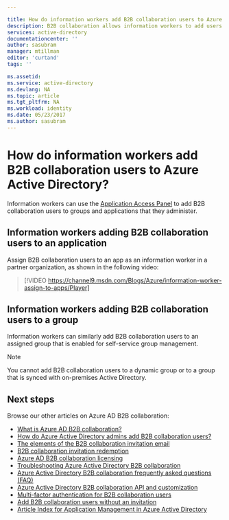 ```yaml
---

title: How do information workers add B2B collaboration users to Azure Active Directory? | Microsoft Docs
description: B2B collaboration allows information workers to add users from their organization to Azure AD for access | Microsoft Docs
services: active-directory
documentationcenter: ''
author: sasubram
manager: mtillman
editor: 'curtand'
tags: ''

ms.assetid:
ms.service: active-directory
ms.devlang: NA
ms.topic: article
ms.tgt_pltfrm: NA
ms.workload: identity
ms.date: 05/23/2017
ms.author: sasubram
---
```


# How do information workers add B2B collaboration users to Azure Active Directory?

Information workers can use the [Application Access Panel](http://myapps.microsoft.com) to add B2B collaboration users to groups and applications that they administer.

## Information workers adding B2B collaboration users to an application
Assign B2B collaboration users to an app as an information worker in a partner organization, as shown in the following video:

>[!VIDEO https://channel9.msdn.com/Blogs/Azure/information-worker-assign-to-apps/Player]

## Information workers adding B2B collaboration users to a group

Information workers can similarly add B2B collaboration users to an assigned group that is enabled for self-service group management.
> [!NOTE]
> You cannot add B2B collaboration users to a dynamic group or to a group that is synced with on-premises Active Directory.


## Next steps

Browse our other articles on Azure AD B2B collaboration:

* [What is Azure AD B2B collaboration?](active-directory-b2b-what-is-azure-ad-b2b.md)
* [How do Azure Active Directory admins add B2B collaboration users?](active-directory-b2b-admin-add-users.md)
* [The elements of the B2B collaboration invitation email](active-directory-b2b-invitation-email.md)
* [B2B collaboration invitation redemption](active-directory-b2b-redemption-experience.md)
* [Azure AD B2B collaboration licensing](active-directory-b2b-licensing.md)
* [Troubleshooting Azure Active Directory B2B collaboration](active-directory-b2b-troubleshooting.md)
* [Azure Active Directory B2B collaboration frequently asked questions (FAQ)](active-directory-b2b-faq.md)
* [Azure Active Directory B2B collaboration API and customization](active-directory-b2b-api.md)
* [Multi-factor authentication for B2B collaboration users](active-directory-b2b-mfa-instructions.md)
* [Add B2B collaboration users without an invitation](active-directory-b2b-add-user-without-invite.md)
* [Article Index for Application Management in Azure Active Directory](active-directory-apps-index.md)
